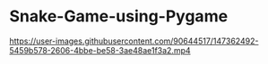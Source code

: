 # Snake-Game-using-Pygame

https://user-images.githubusercontent.com/90644517/147362492-5459b578-2606-4bbe-be58-3ae48ae1f3a2.mp4

